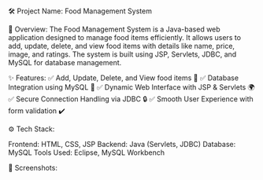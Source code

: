 🛠️ Project Name: Food Management System

📌 Overview:
The Food Management System is a Java-based web application designed to manage food items efficiently. It allows users to add, update, delete, and view food items with details like name, price, image, and ratings. The system is built using JSP, Servlets, JDBC, and MySQL for database management.

✨ Features:
✅ Add, Update, Delete, and View food items 🍔
✅ Database Integration using MySQL 💾
✅ Dynamic Web Interface with JSP & Servlets 🌍
✅ Secure Connection Handling via JDBC 🔒
✅ Smooth User Experience with form validation ✔️

⚙️ Tech Stack:

Frontend: HTML, CSS, JSP
Backend: Java (Servlets, JDBC)
Database: MySQL
Tools Used: Eclipse, MySQL Workbench

📸 Screenshots:
